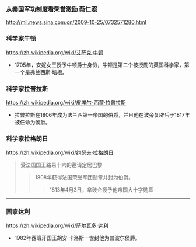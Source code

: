 ### 从秦国军功制度看荣誉激励 蔡仁照
http://mil.news.sina.com.cn/2009-10-25/0732571280.html
### 科学家牛顿
https://zh.wikipedia.org/wiki/艾萨克·牛顿
- 1705年，安妮女王授予牛顿爵士身份，牛顿是第二个被授勋的英国科学家，第一个是弗兰西斯·培根。
### 科学家拉普拉斯
https://zh.wikipedia.org/wiki/皮埃尔-西蒙·拉普拉斯
- 拉普拉斯在1806年成为法兰西第一帝国的伯爵，并且他在波旁复辟后于1817年被任命为侯爵。
### 科学家拉格朗日
https://zh.wikipedia.org/wiki/约瑟夫·拉格朗日
>受法国国王路易十六的邀请定居巴黎
>>1808年获得法国荣誉军团勋章并封为伯爵。
>>>1813年4月3日，拿破仑授予他帝国大十字勋章
---
### 画家达利
https://zh.wikipedia.org/wiki/萨尔瓦多·达利
- 1982年西班牙国王胡安·卡洛斯一世封他为普波尔侯爵。
